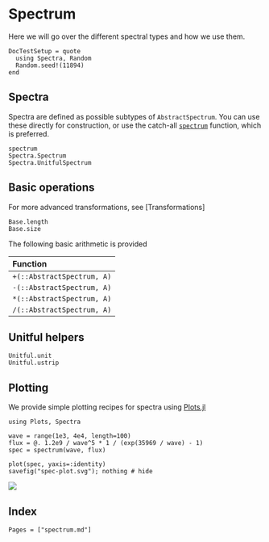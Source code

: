 # Spectrum

Here we will go over the different spectral types and how we use them.

```@meta
DocTestSetup = quote
  using Spectra, Random
  Random.seed!(11894)
end
```

## Spectra

Spectra are defined as possible subtypes of `AbstractSpectrum`. You can use these directly for construction, or use the catch-all [`spectrum`](@ref) function, which is preferred.

```@docs
spectrum
Spectra.Spectrum
Spectra.UnitfulSpectrum
```


## Basic operations

For more advanced transformations, see [Transformations]

```@docs
Base.length
Base.size
```

The following basic arithmetic is provided

|Function           |
|:------------------|
| `+(::AbstractSpectrum, A)` |
| `-(::AbstractSpectrum, A)` |
| `*(::AbstractSpectrum, A)` |
| `/(::AbstractSpectrum, A)` |

## Unitful helpers

```@docs
Unitful.unit
Unitful.ustrip
```

## Plotting

We provide simple plotting recipes for spectra using [Plots.jl](https://github.com/juliaplots/plots.jl)

```@example
using Plots, Spectra

wave = range(1e3, 4e4, length=100)
flux = @. 1.2e9 / wave^5 * 1 / (exp(35969 / wave) - 1)
spec = spectrum(wave, flux)

plot(spec, yaxis=:identity)
savefig("spec-plot.svg"); nothing # hide
```

![](spec-plot.svg)

## Index

```@index
Pages = ["spectrum.md"]
```
